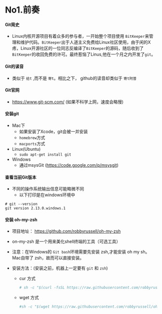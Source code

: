 # No1.前奏

#### Git简史

- Linux内核开源项目有着众多的参与者，一开始整个项目使用 `BitKeeper`来管理和维护代码。`BitKeeper`出于人道主义免费给Linux社区使用，由于闲的X疼，Linux开源社区的一位同志反编译了`BitKeeper`的源码，随后收到了`BitKeeper`的收回免费的许可。最终惹恼了Linus,他在一个月之内开发了`git`。

#### Git的读音

- 类似于 `给t` ,而不是 `寄t`。相比之下， github的读音却类似于 `寄t阿普`

#### Git官网

- https://www.git-scm.com/   (如果不科学上网，速度会略慢)

#### 安装git

- Mac下
  - 如果安装了Xcode，git会被一并安装
  - `homebrew`方式
  - `macports`方式
- Linux(Ubuntu)
  - `sudo apt-get install git`
- Windows
  - 通过msysGit (https://code.google.com/p/msysgit)

#### 查看当前Git版本

- 不同的操作系统输出信息可能略微不同
  - 以下打印是在windows环境中

```shell
# git --version
git version 2.13.0.windows.1
```



#### 安装 oh-my-zsh

- 项目地址： https://github.com/robbyrussell/oh-my-zsh

- on-my-zsh 是一个用来美化shell终端的工具（可选工具）

- 注意：在Windows的 `Git bash`环境需要先安装 zsh,才能安装 oh my sh。Mac自带了 zsh，故而可以直接安装。

- 安装方法：(安装之前，机器上一定要有 `git` 和 `zsh`)

  - cur 方式

    ```bash
    # sh -c "$(curl -fsSL https://raw.githubusercontent.com/robbyrussell/oh-my-zsh/master/tools/install.sh)"
    ```

  - wget 方式

    ```bash
    #sh -c "$(wget https://raw.githubusercontent.com/robbyrussell/oh-my-zsh/master/tools/install.sh -O -)"
    ```



    #### 






